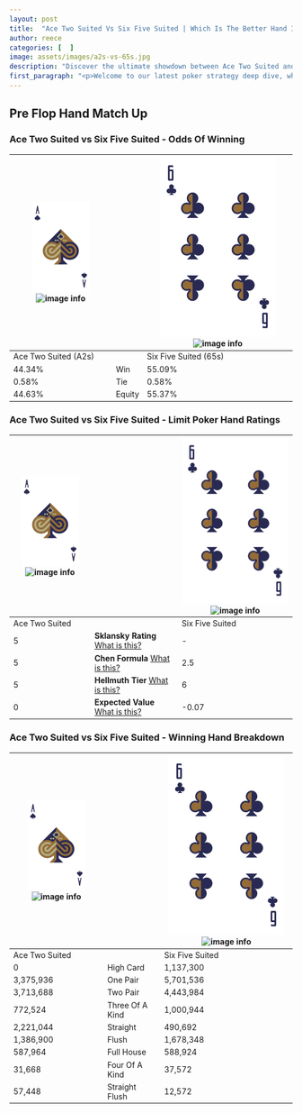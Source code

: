```yaml
---
layout: post
title:  "Ace Two Suited Vs Six Five Suited | Which Is The Better Hand In Poker? A Complete Guide"
author: reece
categories: [  ]
image: assets/images/a2s-vs-65s.jpg
description: "Discover the ultimate showdown between Ace Two Suited and Six Five Suited in poker! Uncover the odds, strategies, and scenarios where one hand triumphs over the other. Get ready to up your poker game with this thrilling analysis."
first_paragraph: "<p>Welcome to our latest poker strategy deep dive, where we're pitting two distinct hands against each other in a high-stakes showdown: Ace Two Suited vs Six Five Suited.</p><p>In the dynamic world of poker, every decision counts, and knowing which hand holds the upper hand is key to your success at the table.</p><p>In this article, we'll dissect these two hands, explore the scenarios where one dominates the other, and equip you with the knowledge to make strategic choices that can tip the odds in your favor.</p><p>Get ready to unravel the intriguing dynamics of these poker hands and elevate your game to new heights.</p>"
---
```




[comment]: # (sp0)

## Pre Flop Hand Match Up

<div class="table hand-ratings" markdown="1"> 



### Ace Two Suited vs Six Five Suited - Odds Of Winning


    
| ![image info](assets/images/hand1/A.png) ![image info](assets/images/hand1/2s.png) |  | ![image info](assets/images/hand2/6.png) ![image info](assets/images/hand2/5s.png) |
| -------- | -------- | -------- |
| Ace Two Suited (A2s) |  | Six Five Suited (65s) |
| 44.34% | Win | 55.09% |
| 0.58% | Tie | 0.58% |
| 44.63% | Equity | 55.37% |




[comment]: # (sp1)



### Ace Two Suited vs Six Five Suited - Limit Poker Hand Ratings


    
| ![image info](assets/images/hand1/A.png) ![image info](assets/images/hand1/2s.png) |  | ![image info](assets/images/hand2/6.png) ![image info](assets/images/hand2/5s.png) |
| -------- | -------- | -------- |
| Ace Two Suited |  | Six Five Suited |
| 5 | **Sklansky Rating** [What is this?](/sklansky-rating-explained) | - |
| 5 | **Chen Formula** [What is this?](/chen-formula-explained) | 2.5 |
| 5 | **Hellmuth Tier** [What is this?](/Hellmuth-tier-explained) | 6 |
| 0 | **Expected Value** [What is this?](/expected-value-explained) | -0.07 |




[comment]: # (sp2)



### Ace Two Suited vs Six Five Suited - Winning Hand Breakdown


    
| ![image info](assets/images/hand1/A.png) ![image info](assets/images/hand1/2s.png) |  | ![image info](assets/images/hand2/6.png) ![image info](assets/images/hand2/5s.png) |
| -------- | -------- | -------- |
| Ace Two Suited |  | Six Five Suited |
| 0 | High Card | 1,137,300 |
| 3,375,936 | One Pair | 5,701,536 |
| 3,713,688 | Two Pair | 4,443,984 |
| 772,524 | Three Of A Kind | 1,000,944 |
| 2,221,044 | Straight | 490,692 |
| 1,386,900 | Flush | 1,678,348 |
| 587,964 | Full House | 588,924 |
| 31,668 | Four Of A Kind | 37,572 |
| 57,448 | Straight Flush | 12,572 |




[comment]: # (sp3)



</div>

[comment]: # (sp4)



[comment]: # (sp5)

